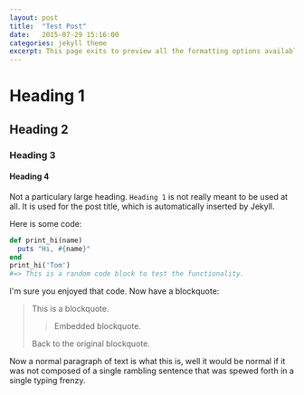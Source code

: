 ```yaml
---
layout: post
title:  "Test Post"
date:   2015-07-29 15:16:00
categories: jekyll theme
excerpt: This page exits to preview all the formatting options available for posts.
---
```


# Heading 1

## Heading 2

### Heading 3

#### Heading 4

Not a particulary large heading. `Heading 1` is not really meant to be used at all. It is used for the post title, which is automatically inserted by Jekyll.

Here is some code:

``` ruby
def print_hi(name)
  puts "Hi, #{name}"
end
print_hi('Tom')
#=> This is a random code block to test the functionality.
```

I'm sure you enjoyed that code. Now have a blockquote:

> This is a blockquote.
>
> > Embedded blockquote.
>
> Back to the original blockquote.

Now a normal paragraph of text is what this is, well it would be normal if it was not composed of a single rambling sentence that was spewed forth in a single typing frenzy.